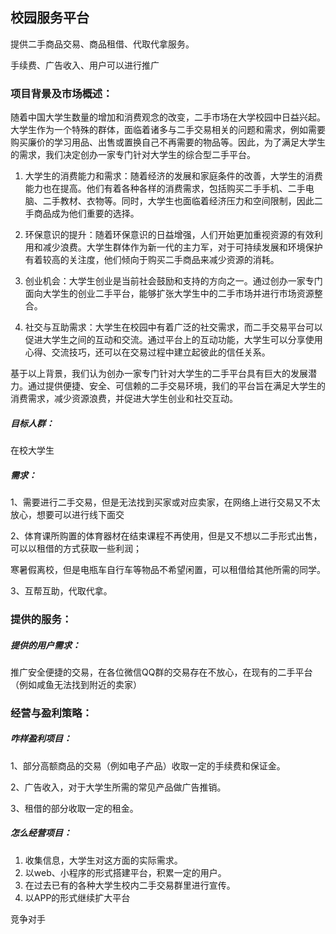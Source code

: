 ## 校园服务平台

提供二手商品交易、商品租借、代取代拿服务。

手续费、广告收入、用户可以进行推广

### 项目背景及市场概述：

随着中国大学生数量的增加和消费观念的改变，二手市场在大学校园中日益兴起。大学生作为一个特殊的群体，面临着诸多与二手交易相关的问题和需求，例如需要购买廉价的学习用品、出售或置换自己不再需要的物品等。因此，为了满足大学生的需求，我们决定创办一家专门针对大学生的综合型二手平台。

1. 大学生的消费能力和需求：随着经济的发展和家庭条件的改善，大学生的消费能力也在提高。他们有着各种各样的消费需求，包括购买二手手机、二手电脑、二手教材、衣物等。同时，大学生也面临着经济压力和空间限制，因此二手商品成为他们重要的选择。

2. 环保意识的提升：随着环保意识的日益增强，人们开始更加重视资源的有效利用和减少浪费。大学生群体作为新一代的主力军，对于可持续发展和环境保护有着较高的关注度，他们倾向于购买二手商品来减少资源的消耗。

3. 创业机会：大学生创业是当前社会鼓励和支持的方向之一。通过创办一家专门面向大学生的创业二手平台，能够扩张大学生中的二手市场并进行市场资源整合。

4. 社交与互助需求：大学生在校园中有着广泛的社交需求，而二手交易平台可以促进大学生之间的互动和交流。通过平台上的互动功能，大学生可以分享使用心得、交流技巧，还可以在交易过程中建立起彼此的信任关系。

基于以上背景，我们认为创办一家专门针对大学生的二手平台具有巨大的发展潜力。通过提供便捷、安全、可信赖的二手交易环境，我们的平台旨在满足大学生的消费需求，减少资源浪费，并促进大学生创业和社交互动。

##### 目标人群：

在校大学生

##### 需求：

1、需要进行二手交易，但是无法找到买家或对应卖家，在网络上进行交易又不太放心，想要可以进行线下面交

2、体育课所购置的体育器材在结束课程不再使用，但是又不想以二手形式出售，可以以租借的方式获取一些利润；

寒暑假离校，但是电瓶车自行车等物品不希望闲置，可以租借给其他所需的同学。

3、互帮互助，代取代拿。

### 提供的服务：

##### 提供的用户需求：

推广安全便捷的交易，在各位微信QQ群的交易存在不放心，在现有的二手平台（例如咸鱼无法找到附近的卖家）

### 经营与盈利策略：

##### 咋样盈利项目：

1、部分高额商品的交易（例如电子产品）收取一定的手续费和保证金。

2、广告收入，对于大学生所需的常见产品做广告推销。

3、租借的部分收取一定的租金。

##### 怎么经营项目：

1. 收集信息，大学生对这方面的实际需求。
2. 以web、小程序的形式搭建平台，积累一定的用户。
3. 在过去已有的各种大学生校内二手交易群里进行宣传。
4. 以APP的形式继续扩大平台





竞争对手